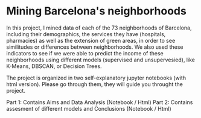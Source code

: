 # Mining Barcelona's neighborhoods
In this project, I mined data of each of the 73 neighborhoods of Barcelona, including their demographics, the services they have (hospitals, pharmacies) as well as the extension of green areas, in order to see similitudes or differences between neighborhoods. We also used these indicators to see if we were able to predict the income of these neighborhoods using different models (supervised and unsupervesied), like K-Means, DBSCAN, or Decision Trees.

The project is organized in two self-explanatory jupyter notebooks (with html version). Please go through them, they will guide you throught the project.

Part 1: Contains Aims and Data Analysis (Notebook / Html)
Part 2: Contains assesment of different models and Conclusions (Notebook / Html)


